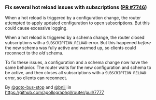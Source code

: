 ### Fix several hot reload issues with subscriptions ([PR #7746](https://github.com/apollographql/router/pull/7777))

When a hot reload is triggered by a configuration change, the router attempted to apply updated configuration to open subscriptions. But this could cause excessive logging.

When a hot reload is triggered by a schema change, the router closed subscriptions with a `SUBSCRIPTION_RELOAD` error. But this happened *before* the new schema was fully active and warmed up, so clients could reconnect to the _old_ schema.

To fix these issues, a configuration and a schema change now have the same behavior. The router waits for the new configuration and schema to be active, and then closes all subscriptions with a `SUBSCRIPTION_RELOAD` error, so clients can reconnect.

By [@goto-bus-stop](https://github.com/goto-bus-stop) and [@bnjjj](https://github.com/bnjjj) in https://github.com/apollographql/router/pull/7777
